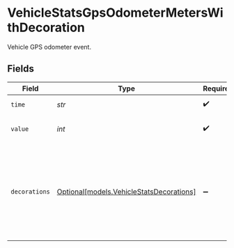 # VehicleStatsGpsOdometerMetersWithDecoration

Vehicle GPS odometer event.


## Fields

| Field                                                                                                                                                                                                                                                                                                                                              | Type                                                                                                                                                                                                                                                                                                                                               | Required                                                                                                                                                                                                                                                                                                                                           | Description                                                                                                                                                                                                                                                                                                                                        | Example                                                                                                                                                                                                                                                                                                                                            |
| -------------------------------------------------------------------------------------------------------------------------------------------------------------------------------------------------------------------------------------------------------------------------------------------------------------------------------------------------- | -------------------------------------------------------------------------------------------------------------------------------------------------------------------------------------------------------------------------------------------------------------------------------------------------------------------------------------------------- | -------------------------------------------------------------------------------------------------------------------------------------------------------------------------------------------------------------------------------------------------------------------------------------------------------------------------------------------------- | -------------------------------------------------------------------------------------------------------------------------------------------------------------------------------------------------------------------------------------------------------------------------------------------------------------------------------------------------- | -------------------------------------------------------------------------------------------------------------------------------------------------------------------------------------------------------------------------------------------------------------------------------------------------------------------------------------------------- |
| `time`                                                                                                                                                                                                                                                                                                                                             | *str*                                                                                                                                                                                                                                                                                                                                              | :heavy_check_mark:                                                                                                                                                                                                                                                                                                                                 | UTC timestamp in RFC 3339 format. Example: `2020-01-27T07:06:25Z`.                                                                                                                                                                                                                                                                                 | 2020-01-27T07:06:25Z                                                                                                                                                                                                                                                                                                                               |
| `value`                                                                                                                                                                                                                                                                                                                                            | *int*                                                                                                                                                                                                                                                                                                                                              | :heavy_check_mark:                                                                                                                                                                                                                                                                                                                                 | Number of meters the vehicle has traveled according to the GPS calculations and the manually-specified odometer reading.                                                                                                                                                                                                                           | 14010293                                                                                                                                                                                                                                                                                                                                           |
| `decorations`                                                                                                                                                                                                                                                                                                                                      | [Optional[models.VehicleStatsDecorations]](../models/vehiclestatsdecorations.md)                                                                                                                                                                                                                                                                   | :heavy_minus_sign:                                                                                                                                                                                                                                                                                                                                 | Optional decorations to the primary stat event. See [here](doc:decorations) for more details. The example shows the response if you were to submit `decorations=engineStates&obdEngineSeconds` to the query parameter:<br/><br/>```json<br/>"decorations":{<br/>  "engineStates": {<br/>    "value": "Off"<br/>  },<br/>  "obdEngineSeconds": {<br/>    "value": 9723103<br/>  }<br/>}<br/>``` |                                                                                                                                                                                                                                                                                                                                                    |